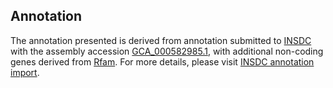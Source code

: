 

Annotation
----------

The annotation presented is derived from annotation submitted to
[INSDC](http://www.insdc.org) with the assembly accession
[GCA\_000582985.1](http://www.ebi.ac.uk/ena/data/view/GCA_000582985.1),
with additional non-coding genes derived from
[Rfam](http://rfam.xfam.org/). For more details, please visit [INSDC
annotation
import](http://ensemblgenomes.org/info/data/insdc_annotation).
